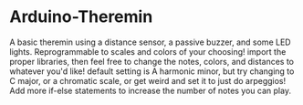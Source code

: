 # Arduino-Theremin
A basic theremin using a distance sensor, a passive buzzer, and some LED lights. Reprogrammable to scales and colors of your choosing!
import the proper libraries, then feel free to change the notes, colors, and distances to whatever you'd like!
default setting is A harmonic minor, but try changing to C major, or a chromatic scale, or get weird and set it to just do arpeggios!
Add more if-else statements to increase the number of notes you can play.
